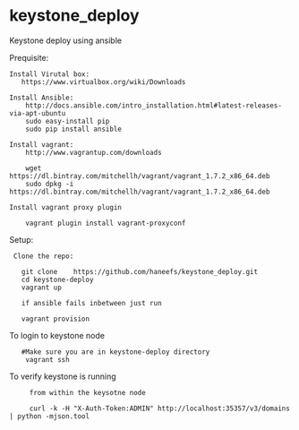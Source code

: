 # keystone_deploy
Keystone deploy using ansible

Prequisite:

    Install Virutal box:
       https://www.virtualbox.org/wiki/Downloads
    
	Install Ansible:
	    http://docs.ansible.com/intro_installation.html#latest-releases-via-apt-ubuntu
	    sudo easy-install pip
	    sudo pip install ansible  
	    
	Install vagrant:
	    http://www.vagrantup.com/downloads
	    
	    wget https://dl.bintray.com/mitchellh/vagrant/vagrant_1.7.2_x86_64.deb
	    sudo dpkg -i https://dl.bintray.com/mitchellh/vagrant/vagrant_1.7.2_x86_64.deb
	    
	Install vagrant proxy plugin 
	    
	    vagrant plugin install vagrant-proxyconf
	    
	    
Setup:

     Clone the repo:
       
       git clone	https://github.com/haneefs/keystone_deploy.git
       cd keystone-deploy
       vagrant up
       
       if ansible fails inbetween just run
       
       vagrant provision
 
 
 To login to keystone node
        
       #Make sure you are in keystone-deploy directory
        vagrant ssh
        
 To verify keystone is running
         
         from within the keysotne node
         
         curl -k -H "X-Auth-Token:ADMIN" http://localhost:35357/v3/domains | python -mjson.tool  
            
 
